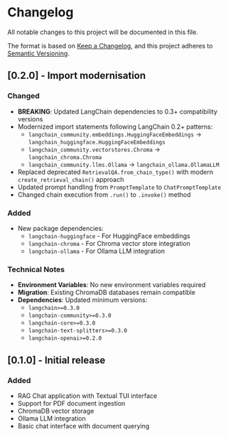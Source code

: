 # Changelog

All notable changes to this project will be documented in this file.

The format is based on [Keep a Changelog](https://keepachangelog.com/en/1.0.0/),
and this project adheres to [Semantic Versioning](https://semver.org/spec/v2.0.0.html).

## [0.2.0] - Import modernisation

### Changed
- **BREAKING**: Updated LangChain dependencies to 0.3+ compatibility versions
- Modernized import statements following LangChain 0.2+ patterns:
  - `langchain_community.embeddings.HuggingFaceEmbeddings` → `langchain_huggingface.HuggingFaceEmbeddings`
  - `langchain_community.vectorstores.Chroma` → `langchain_chroma.Chroma`
  - `langchain_community.llms.Ollama` → `langchain_ollama.OllamaLLM`
- Replaced deprecated `RetrievalQA.from_chain_type()` with modern `create_retrieval_chain()` approach
- Updated prompt handling from `PromptTemplate` to `ChatPromptTemplate`
- Changed chain execution from `.run()` to `.invoke()` method

### Added
- New package dependencies:
  - `langchain-huggingface` - For HuggingFace embeddings
  - `langchain-chroma` - For Chroma vector store integration  
  - `langchain-ollama` - For Ollama LLM integration

### Technical Notes
- **Environment Variables**: No new environment variables required
- **Migration**: Existing ChromaDB databases remain compatible
- **Dependencies**: Updated minimum versions:
  - `langchain>=0.3.0`
  - `langchain-community>=0.3.0`
  - `langchain-core>=0.3.0`
  - `langchain-text-splitters>=0.3.0`
  - `langchain-openai>=0.2.0`

## [0.1.0] - Initial release

### Added
- RAG Chat application with Textual TUI interface
- Support for PDF document ingestion
- ChromaDB vector storage
- Ollama LLM integration
- Basic chat interface with document querying
